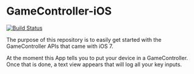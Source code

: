 GameController-iOS
==================

[![Build Status](https://travis-ci.org/JagCesar/GameController-iOS.svg?branch=master)](https://travis-ci.org/JagCesar/GameController-iOS)

The purpose of this repository is to easily get started with the GameController APIs that came with iOS 7.

At the moment this App tells you to put your device in a GameController. Once that is done, a text view appears that will log all your key inputs.
